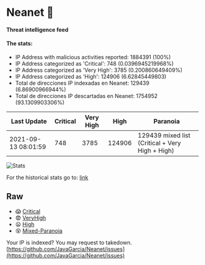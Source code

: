 # Neanet :hocho:
#### Threat intelligence feed
#### The stats:

- IP Address with malicious activities reported: 1884391 (100%)
- IP Address categorized as 'Critical':  748 (0.0396945219968%)
- IP Address categorized as 'Very High':  3785 (0.200860649409%)
- IP Address categorized as 'High':  124906 (6.62845449803)
- Total de direcciones IP indexadas en Neanet:  129439 (6.86900966944%)
- Total de direcciones IP descartadas en Neanet:  1754952 (93.1309903306%)

| Last Update | Critical | Very High | High | Paranoia |
| --- | --- | --- | --- | --- |
| 2021-09-13 08:01:59 | 748 | 3785 | 124906 | 129439 mixed list (Critical + Very High + High)|

![Stats](https://docs.google.com/spreadsheets/d/e/2PACX-1vSnaNMIXVabIpDJjufMlzH7poXnshF3mgd8Is1g9ytUEzVsP5my4Trn8f-xkoLLQ38xpL3HtmUexLo6/pubchart?oid=501124687&format=image)

For the historical stats go to: [link](/stats.csv)
## Raw
- :scream: [Critical](https://raw.githubusercontent.com/JavaGarcia/Neanet/master/blacklists/neanet_critical.txt)
- :fearful: [VeryHigh](https://raw.githubusercontent.com/JavaGarcia/Neanet/master/blacklists/neanet_veryHigh.txtt)
- :frowning: [High](https://raw.githubusercontent.com/JavaGarcia/Neanet/master/blacklists/neanet_high.txt)
- :dizzy_face: [Mixed-Paranoia](https://raw.githubusercontent.com/JavaGarcia/Neanet/master/blacklists/neanet_all.txt)


Your IP is indexed? You may request to takedown. [https://github.com/JavaGarcia/Neanet/issues](https://github.com/JavaGarcia/Neanet/issues)































































































































































































































































































































































































































































































































































































































































































































































































































































































































































































































































































































































































































































































































































































































































































































































































































































































































































































































































































































































































































































































































































































































































































































































































































































































































































































































































































































































































































































































































































































































































































































































































































































































































































































































































































































































































































































































































































































































































































































































































































































































































































































































































































































































































































































































































































































































































































































































































































































































































































































































































































































































































































































































































































































































































































































































































































































































































































































































































































































































































































































































































































































































































































































































































































































































































































































































































































































































































































































































































































































































































































































































































































































































































































































































































































































































































































































































































































































































































































































































































































































































































































































































































































































































































































































































































































































































































































































































































































































































































